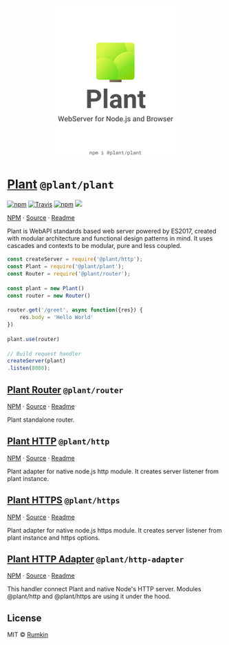 <p align="center">
    <img alt="Plant logo" src="docs/cover.png" width="300"/>
</p>

# [Plant](packages/plant) `@plant/plant`

[![npm](https://img.shields.io/npm/v/@plant/plant.svg?style=flat-square)](https://npmjs.com/package/@plant/plant)
[![Travis](https://img.shields.io/travis/rumkin/plant.svg?style=flat-square)](https://travis-ci.org/rumkin/plant)
[![npm](https://img.shields.io/npm/dw/@plant/plant.svg?style=flat-square)](https://npmjs.com/package/@plant/plant)
![](https://img.shields.io/badge/size-71KiB-blue.svg?style=flat-square)

[NPM](https://npmjs.com/package/@plant/plant) ·
[Source](packages/plant) · [Readme](packages/plant/readme.md)

Plant is WebAPI standards based web server powered by ES2017, created with
modular architecture and functional design patterns in mind. It uses cascades
and contexts to be modular, pure and less coupled.

```javascript
const createServer = require('@plant/http');
const Plant = require('@plant/plant');
const Router = require('@plant/router');

const plant = new Plant()
const router = new Router()

router.get('/greet', async function({res}) {
    res.body = 'Hello World'
})

plant.use(router)

// Build request handler
createServer(plant)
.listen(8080);
```

## [Plant Router](packages/router) `@plant/router`

[NPM](https://npmjs.com/package/@plant/router) ·
[Source](packages/router) · [Readme](packages/router/readme.md)

Plant standalone router.

## [Plant HTTP](packages/http) `@plant/http`

[NPM](https://npmjs.com/package/@plant/http) ·
[Source](packages/http) · [Readme](packages/http/readme.md)

Plant adapter for native node.js http module. It creates server listener from plant instance.

## [Plant HTTPS](packages/https) `@plant/https`

[NPM](https://npmjs.com/package/@plant/https) ·
[Source](packages/https) · [Readme](packages/https/readme.md)

Plant adapter for native node.js https module. It creates server listener from plant instance and https options.

## [Plant HTTP Adapter](packages/http-adapter) `@plant/http-adapter`

[NPM](https://npmjs.com/package/@plant/http-adapter) ·
[Source](packages/http-adapter) · [Readme](packages/http-adapter/readme.md)

This handler connect Plant and native Node's HTTP server. Modules @plant/http and @plant/https are using it under the hood.

## License

MIT &copy; [Rumkin](https://rumk.in)
